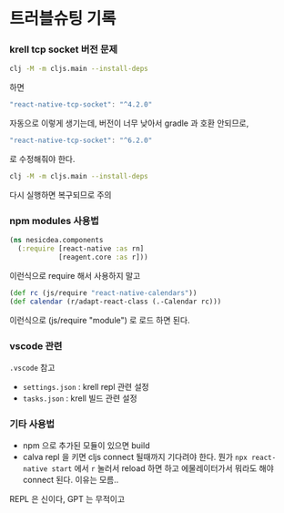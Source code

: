 # 트러블슈팅 기록

### krell tcp socket 버전 문제
```sh
clj -M -m cljs.main --install-deps
```
하면
```js
"react-native-tcp-socket": "^4.2.0"
```
자동으로 이렇게 생기는데, 버전이 너무 낮아서 gradle 과 호환 안되므로,

```js
"react-native-tcp-socket": "^6.2.0"
```
로 수정해줘야 한다.
```sh
clj -M -m cljs.main --install-deps
```
다시 실행하면 복구되므로 주의


### npm modules 사용법

```cljs
(ns nesicdea.components
  (:require [react-native :as rn]
            [reagent.core :as r]))
```
이런식으로 require 해서 사용하지 말고
```cljs
(def rc (js/require "react-native-calendars"))
(def calendar (r/adapt-react-class (.-Calendar rc))) 
```
이런식으로 (js/require "module") 로 로드 하면 된다.

### vscode 관련
`.vscode` 참고

- `settings.json` : krell repl 관련 설정
- `tasks.json` : krell 빌드 관련 설정

### 기타 사용법
- npm 으로 추가된 모듈이 있으면 build 
- calva repl 을 키면 cljs connect 될때까지 기다려야 한다. 뭔가 `npx react-native start` 에서 `r` 눌러서 reload 하면 하고 에물레이터가서 뭐라도 해야 connect 된다. 이유는 모름..

REPL 은 신이다, GPT 는 무적이고